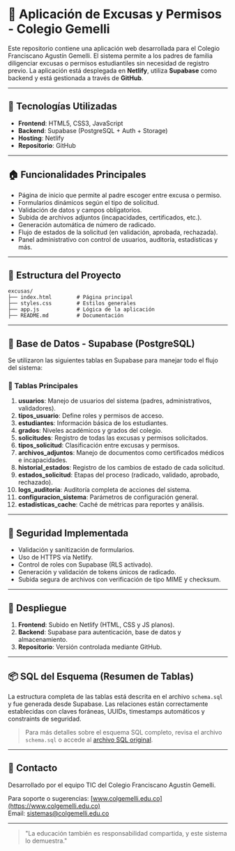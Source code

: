 # 📄 Aplicación de Excusas y Permisos - Colegio Gemelli

Este repositorio contiene una aplicación web desarrollada para el Colegio Franciscano Agustín Gemelli. El sistema permite a los padres de familia diligenciar excusas o permisos estudiantiles sin necesidad de registro previo. La aplicación está desplegada en **Netlify**, utiliza **Supabase** como backend y está gestionada a través de **GitHub**.

---

## 🚀 Tecnologías Utilizadas

- **Frontend**: HTML5, CSS3, JavaScript
- **Backend**: Supabase (PostgreSQL + Auth + Storage)
- **Hosting**: Netlify
- **Repositorio**: GitHub

---

## 🏠 Funcionalidades Principales

- Página de inicio que permite al padre escoger entre excusa o permiso.
- Formularios dinámicos según el tipo de solicitud.
- Validación de datos y campos obligatorios.
- Subida de archivos adjuntos (incapacidades, certificados, etc.).
- Generación automática de número de radicado.
- Flujo de estados de la solicitud (en validación, aprobada, rechazada).
- Panel administrativo con control de usuarios, auditoría, estadísticas y más.

---

## 🧱 Estructura del Proyecto

```
excusas/
├── index.html        # Página principal
├── styles.css        # Estilos generales
├── app.js            # Lógica de la aplicación
├── README.md         # Documentación
```

---

## 🧮 Base de Datos - Supabase (PostgreSQL)

Se utilizaron las siguientes tablas en Supabase para manejar todo el flujo del sistema:

### 📂 Tablas Principales

1. **usuarios**: Manejo de usuarios del sistema (padres, administrativos, validadores).
2. **tipos_usuario**: Define roles y permisos de acceso.
3. **estudiantes**: Información básica de los estudiantes.
4. **grados**: Niveles académicos y grados del colegio.
5. **solicitudes**: Registro de todas las excusas y permisos solicitados.
6. **tipos_solicitud**: Clasificación entre excusas y permisos.
7. **archivos_adjuntos**: Manejo de documentos como certificados médicos e incapacidades.
8. **historial_estados**: Registro de los cambios de estado de cada solicitud.
9. **estados_solicitud**: Etapas del proceso (radicado, validado, aprobado, rechazado).
10. **logs_auditoria**: Auditoría completa de acciones del sistema.
11. **configuracion_sistema**: Parámetros de configuración general.
12. **estadisticas_cache**: Caché de métricas para reportes y análisis.

---

## 🔐 Seguridad Implementada

- Validación y sanitización de formularios.
- Uso de HTTPS vía Netlify.
- Control de roles con Supabase (RLS activado).
- Generación y validación de tokens únicos de radicado.
- Subida segura de archivos con verificación de tipo MIME y checksum.

---

## 🧪 Despliegue

1. **Frontend**: Subido en Netlify (HTML, CSS y JS planos).
2. **Backend**: Supabase para autenticación, base de datos y almacenamiento.
3. **Repositorio**: Versión controlada mediante GitHub.

---

## 📦 SQL del Esquema (Resumen de Tablas)

La estructura completa de las tablas está descrita en el archivo `schema.sql` y fue generada desde Supabase. Las relaciones están correctamente establecidas con claves foráneas, UUIDs, timestamps automáticos y constraints de seguridad.

> Para más detalles sobre el esquema SQL completo, revisa el archivo `schema.sql` o accede al [archivo SQL original](https://github.com/Colgemelli/excusas/blob/main/schema.sql).

---

## 📩 Contacto

Desarrollado por el equipo TIC del Colegio Franciscano Agustín Gemelli.

Para soporte o sugerencias: [www.colgemelli.edu.co](https://www.colgemelli.edu.co)  
Email: sistemas@colgemelli.edu.co

---

> "La educación también es responsabilidad compartida, y este sistema lo demuestra."
